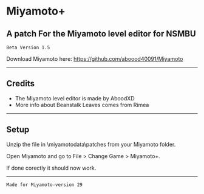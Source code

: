 # Miyamoto+
## A patch For the Miyamoto level editor for NSMBU
`Beta Version 1.5`


Download Miyamoto here: https://github.com/aboood40091/Miyamoto

----------------------------------------------------------------


## Credits

* The Miyamoto level editor is made by AboodXD
* More info about Beanstalk Leaves comes from Rimea

----------------------------------------------------------------

## Setup

Unzip the file in \miyamotodata\patches from your Miyamoto folder.

Open Miyamoto and go to File > Change Game > Miyamoto+.

If done corectly it should now work.

----------------------------------------------------------------

`Made for Miyamoto-version 29`
